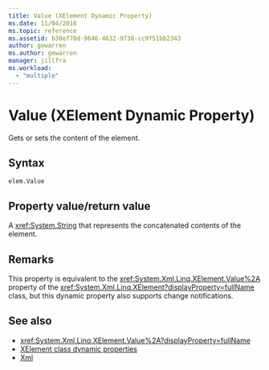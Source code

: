 ```yaml
---
title: Value (XElement Dynamic Property)
ms.date: 11/04/2016
ms.topic: reference
ms.assetid: b30e770d-9646-4632-9738-cc9f51bb2343
author: gewarren
ms.author: gewarren
manager: jillfra
ms.workload:
  - "multiple"
---
```

# Value (XElement Dynamic Property)

Gets or sets the content of the element.

## Syntax

```xaml
elem.Value
```

## Property value/return value

A <xref:System.String> that represents the concatenated contents of the element.

## Remarks

This property is equivalent to the <xref:System.Xml.Linq.XElement.Value%2A> property of the <xref:System.Xml.Linq.XElement?displayProperty=fullName> class, but this dynamic property also supports change notifications.

## See also

- <xref:System.Xml.Linq.XElement.Value%2A?displayProperty=fullName>
- [XElement class dynamic properties](/visualstudio/designers/attribute-xelement-dynamic-property)
- [Xml](../designers/xml-xelement-dynamic-property.md)